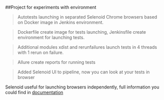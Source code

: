 ##Project for experiments with environment

>Autotests launching in separated Selenoid Chrome browsers based on Docker image in Jenkins environment.

>Dockerfile create image for tests launching, Jenkinsfile create environment for launching tests.

>Additional modules xdist and rerunfailures launch tests in 4 threads with 1 rerun on failure. 

> Allure create reports for running tests

> Added Selenoid UI to pipeline, now you can look at your tests in browser 

Selenoid useful for launching browsers independently, full information you could find in [documentation](https://aerokube.com/selenoid/latest/)